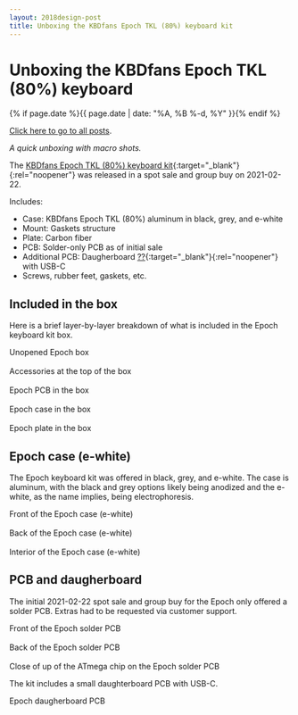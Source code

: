 ```yaml
---
layout: 2018design-post
title: Unboxing the KBDfans Epoch TKL (80%) keyboard kit
---
```


# Unboxing the KBDfans Epoch TKL (80%) keyboard

{% if page.date %}{{ page.date | date: "%A, %B %-d, %Y" }}{% endif %}

[Click here to go to all posts](/posts/).

*A quick unboxing with macro shots.*

The [KBDfans Epoch TKL (80%) keyboard kit](https://kbdfans.com/products/coming-soon-epoch-80-mechanical-keyboard){:target="_blank"}{:rel="noopener"} was released in a spot sale and group buy on 2021-02-22.

Includes:
* Case: KBDfans Epoch TKL (80%) aluminum in black, grey, and e-white
* Mount: Gaskets structure
* Plate: Carbon fiber
* PCB: Solder-only PCB as of initial sale
* Additional PCB: Daugherboard [??](https://en.wikipedia.org/wiki/Expansion_card#Daughterboard){:target="_blank"}{:rel="noopener"} with USB-C
* Screws, rubber feet, gaskets, etc.

## Included in the box

Here is a brief layer-by-layer breakdown of what is included in the Epoch keyboard kit box.

<div class="center width70">
	<a href="/images/posts/2021-03-05_-_epoch/2021-03-05_-_epoch_box.jpg" target="_blank" rel="noopener">
		<amp-img src="/images/posts/2021-03-05_-_epoch/2021-03-05_-_epoch_box.jpg" width="2880" height="1920" alt="Unopened Epoch box" layout="responsive"></amp-img>
	</a>
</div>
<figcaption class="center">Unopened Epoch box</figcaption>

<br />

<div class="center width70">
	<a href="/images/posts/2021-03-05_-_epoch/2021-03-05_-_epoch_unboxing1.jpg" target="_blank" rel="noopener">
		<amp-img src="/images/posts/2021-03-05_-_epoch/2021-03-05_-_epoch_unboxing1.jpg" width="2880" height="1920" alt="Accessories at the top of the box" layout="responsive"></amp-img>
	</a>
</div>
<figcaption class="center">Accessories at the top of the box</figcaption>

<br />

<div class="center width70">
	<a href="/images/posts/2021-03-05_-_epoch/2021-03-05_-_epoch_unboxing2.jpg" target="_blank" rel="noopener">
		<amp-img src="/images/posts/2021-03-05_-_epoch/2021-03-05_-_epoch_unboxing2.jpg" width="2880" height="1920" alt="Epoch PCB in the box" layout="responsive"></amp-img>
	</a>
</div>
<figcaption class="center">Epoch PCB in the box</figcaption>

<br />

<div class="center width70">
	<a href="/images/posts/2021-03-05_-_epoch/2021-03-05_-_epoch_unboxing3.jpg" target="_blank" rel="noopener">
		<amp-img src="/images/posts/2021-03-05_-_epoch/2021-03-05_-_epoch_unboxing3.jpg" width="2880" height="1920" alt="Epoch case in the box" layout="responsive"></amp-img>
	</a>
</div>
<figcaption class="center">Epoch case in the box</figcaption>

<br />

<div class="center width70">
	<a href="/images/posts/2021-03-05_-_epoch/2021-03-05_-_epoch_unboxing4.jpg" target="_blank" rel="noopener">
		<amp-img src="/images/posts/2021-03-05_-_epoch/2021-03-05_-_epoch_unboxing4.jpg" width="2880" height="1920" alt="Epoch plate in the box" layout="responsive"></amp-img>
	</a>
</div>
<figcaption class="center">Epoch plate in the box</figcaption>

## Epoch case (e-white)

The Epoch keyboard kit was offered in black, grey, and e-white. The case is aluminum, with the black and grey options likely being anodized and the e-white, as the name implies, being electrophoresis.

<div class="center width70">
	<a href="/images/posts/2021-03-05_-_epoch/2021-03-05_-_epoch_front.jpg" target="_blank" rel="noopener">
		<amp-img src="/images/posts/2021-03-05_-_epoch/2021-03-05_-_epoch_front.jpg" width="2880" height="1920" alt="Front of the Epoch case (e-white)" layout="responsive"></amp-img>
	</a>
</div>
<figcaption class="center">Front of the Epoch case (e-white)</figcaption>

<br />

<div class="center width70">
	<a href="/images/posts/2021-03-05_-_epoch/2021-03-05_-_epoch_back.jpg" target="_blank" rel="noopener">
		<amp-img src="/images/posts/2021-03-05_-_epoch/2021-03-05_-_epoch_back.jpg" width="2880" height="1920" alt="Back of the Epoch case (e-white)" layout="responsive"></amp-img>
	</a>
</div>
<figcaption class="center">Back of the Epoch case (e-white)</figcaption>

<br />

<div class="center width70">
	<a href="/images/posts/2021-03-05_-_epoch/2021-03-05_-_epoch_interior.jpg" target="_blank" rel="noopener">
		<amp-img src="/images/posts/2021-03-05_-_epoch/2021-03-05_-_epoch_interior.jpg" width="2880" height="1920" alt="Interior of the Epoch case (e-white)" layout="responsive"></amp-img>
	</a>
</div>
<figcaption class="center">Interior of the Epoch case (e-white)</figcaption>


## PCB and daugherboard

The initial 2021-02-22 spot sale and group buy for the Epoch only offered a solder PCB. Extras had to be requested via customer support.

<div class="center width70">
	<a href="/images/posts/2021-03-05_-_epoch/2021-03-05_-_epoch_PCBfront.jpg" target="_blank" rel="noopener">
		<amp-img src="/images/posts/2021-03-05_-_epoch/2021-03-05_-_epoch_PCBfront.jpg" width="2880" height="1920" alt="Front of the Epoch solder PCB" layout="responsive"></amp-img>
	</a>
</div>
<figcaption class="center">Front of the Epoch solder PCB</figcaption>

<br />

<div class="center width70">
	<a href="/images/posts/2021-03-05_-_epoch/2021-03-05_-_epoch_PCBback.jpg" target="_blank" rel="noopener">
		<amp-img src="/images/posts/2021-03-05_-_epoch/2021-03-05_-_epoch_PCBback.jpg" width="2880" height="1920" alt="Back of the Epoch solder PCB" layout="responsive"></amp-img>
	</a>
</div>
<figcaption class="center">Back of the Epoch solder PCB</figcaption>

<br />

<div class="center width70">
	<a href="/images/posts/2021-03-05_-_epoch/2021-03-05_-_epoch_atmega.jpg" target="_blank" rel="noopener">
		<amp-img src="/images/posts/2021-03-05_-_epoch/2021-03-05_-_epoch_atmega.jpg" width="2880" height="1920" alt="Close of up of the ATmega chip on the Epoch solder PCB" layout="responsive"></amp-img>
	</a>
</div>
<figcaption class="center">Close of up of the ATmega chip on the Epoch solder PCB</figcaption>

The kit includes a small daughterboard PCB with USB-C.

<div class="center width70">
	<a href="/images/posts/2021-03-05_-_epoch/2021-03-05_-_epoch_daughterboard.jpg" target="_blank" rel="noopener">
		<amp-img src="/images/posts/2021-03-05_-_epoch/2021-03-05_-_epoch_daughterboard.jpg" width="2880" height="1920" alt="Epoch daugherboard PCB" layout="responsive"></amp-img>
	</a>
</div>
<figcaption class="center">Epoch daugherboard PCB</figcaption>
